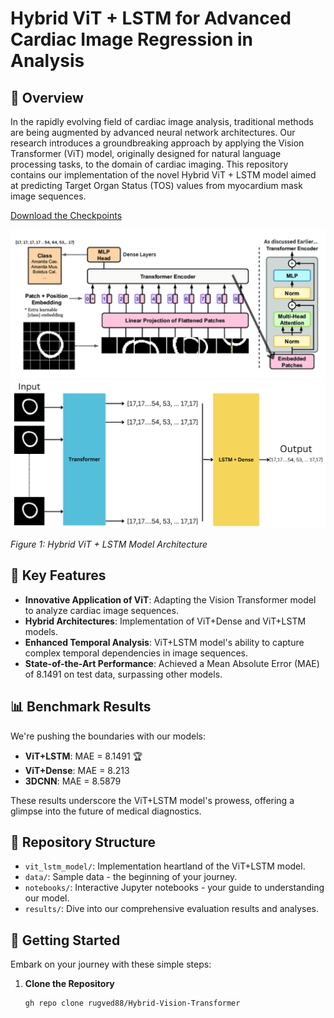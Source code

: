 # Hybrid ViT + LSTM for Advanced Cardiac Image Regression in Analysis

## 🚀 Overview

In the rapidly evolving field of cardiac image analysis, traditional methods are being augmented by advanced neural network architectures. Our research introduces a groundbreaking approach by applying the Vision Transformer (ViT) model, originally designed for natural language processing tasks, to the domain of cardiac imaging. This repository contains our implementation of the novel Hybrid ViT + LSTM model aimed at predicting Target Organ Status (TOS) values from myocardium mask image sequences.

[Download the Checkpoints](https://drive.google.com/your_shareable_link_here)



<div style="text-align:center;">
    <img src="images_1/vit.png" alt="Hybrid ViT + LSTM Architecture" width="600">
</div>
<div style="text-align:center;">
    <img src="images_1/VIT_LSTM.png" alt="Hybrid ViT + LSTM Architecture" width="600">
</div>


*Figure 1: Hybrid ViT + LSTM Model Architecture*

## 🌟 Key Features

- **Innovative Application of ViT**: Adapting the Vision Transformer model to analyze cardiac image sequences.
- **Hybrid Architectures**: Implementation of ViT+Dense and ViT+LSTM models.
- **Enhanced Temporal Analysis**: ViT+LSTM model's ability to capture complex temporal dependencies in image sequences.
- **State-of-the-Art Performance**: Achieved a Mean Absolute Error (MAE) of 8.1491 on test data, surpassing other models.


## 📊 Benchmark Results

We're pushing the boundaries with our models:

- **ViT+LSTM**: MAE = 8.1491 🏆
- **ViT+Dense**: MAE = 8.213
- **3DCNN**: MAE = 8.5879

These results underscore the ViT+LSTM model's prowess, offering a glimpse into the future of medical diagnostics.

## 📁 Repository Structure

- `vit_lstm_model/`: Implementation heartland of the ViT+LSTM model.
- `data/`: Sample data - the beginning of your journey.
- `notebooks/`: Interactive Jupyter notebooks - your guide to understanding our model.
- `results/`: Dive into our comprehensive evaluation results and analyses.

## 🚶 Getting Started

Embark on your journey with these simple steps:

1. **Clone the Repository**
   ```bash
   gh repo clone rugved88/Hybrid-Vision-Transformer
